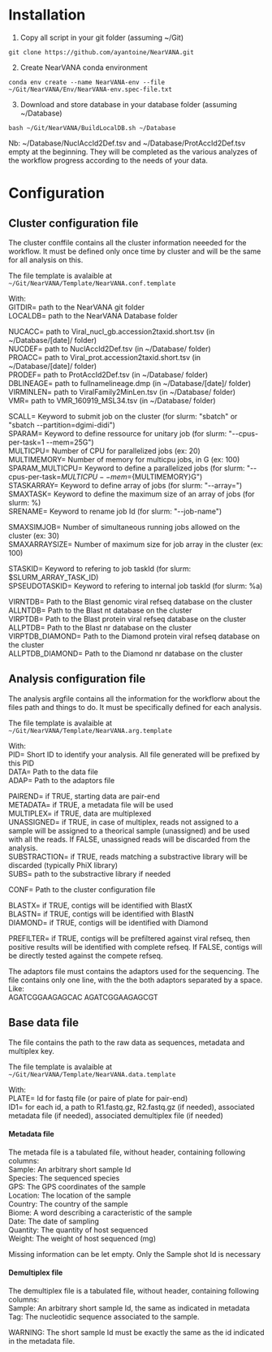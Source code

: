 # Installation

1. Copy all script in your git folder (assuming ~/Git)
```
git clone https://github.com/ayantoine/NearVANA.git
```

2. Create NearVANA conda environment
```
conda env create --name NearVANA-env --file ~/Git/NearVANA/Env/NearVANA-env.spec-file.txt
```

3. Download and store database in your database folder (assuming ~/Database)
```
bash ~/Git/NearVANA/BuildLocalDB.sh ~/Database
```

Nb: ~/Database/NuclAccId2Def.tsv and ~/Database/ProtAccId2Def.tsv empty at the beginning. They will be completed as the various analyzes of the workflow progress according to the needs of your data. 

# Configuration
## Cluster configuration file
The cluster conffile contains all the cluster information neeeded for the workflow. It must be defined only once time by cluster and will be the same for all analysis on this.

The file template is avalaible at `~/Git/NearVANA/Template/NearVANA.conf.template`

With:\
GITDIR= path to the NearVANA git folder\
LOCALDB= path to the NearVANA Database folder

NUCACC= path to Viral_nucl_gb.accession2taxid.short.tsv (in ~/Database/[date]/ folder)\
NUCDEF= path to NuclAccId2Def.tsv (in ~/Database/ folder)\
PROACC= path to Viral_prot.accession2taxid.short.tsv (in ~/Database/[date]/ folder)\
PRODEF= path to ProtAccId2Def.tsv (in ~/Database/ folder)\
DBLINEAGE= path to fullnamelineage.dmp (in ~/Database/[date]/ folder)\
VIRMINLEN= path to ViralFamily2MinLen.tsv (in ~/Database/ folder)\
VMR= path to VMR_160919_MSL34.tsv (in ~/Database/ folder)

SCALL= Keyword to submit job on the cluster (for slurm: "sbatch" or "sbatch --partition=dgimi-didi")\
SPARAM= Keyword to define ressource for unitary job (for slurm: "--cpus-per-task=1 --mem=25G")\
MULTICPU= Number of CPU for parallelized jobs (ex: 20)\
MULTIMEMORY= Number of memory for multicpu jobs, in G (ex: 100)\
SPARAM_MULTICPU= Keyword to define a parallelized jobs (for slurm: "--cpus-per-task=${MULTICPU} --mem=${MULTIMEMORY}G")\
STASKARRAY= Keyword to define array of jobs (for slurm: "--array=")\
SMAXTASK= Keyword to define the maximum size of an array of jobs (for slurm: %)\
SRENAME= Keyword to rename job Id (for slurm: "--job-name")

SMAXSIMJOB= Number of simultaneous running jobs allowed on the cluster (ex: 30)\
SMAXARRAYSIZE= Number of maximum size for job array in the cluster (ex: 100)

STASKID= Keyword to refering to job taskId (for slurm: $SLURM_ARRAY_TASK_ID)\
SPSEUDOTASKID= Keyword to refering to internal job taskId (for slurm: %a)

VIRNTDB= Path to the Blast genomic viral refseq database on the cluster\
ALLNTDB= Path to the Blast nt database on the cluster\
VIRPTDB= Path to the Blast protein viral refseq database on the cluster\
ALLPTDB= Path to the Blast nr database on the cluster\
VIRPTDB_DIAMOND= Path to the Diamond protein viral refseq database on the cluster\
ALLPTDB_DIAMOND= Path to the Diamond nr database on the cluster

## Analysis configuration file
The analysis argfile contains all the information for the workflorw about the files path and things to do. It must be specifically defined for each analysis.

The file template is avalaible at `~/Git/NearVANA/Template/NearVANA.arg.template`

With:\
PID= Short ID to identify your analysis. All file generated will be prefixed by this PID\
DATA= Path to the data file\
ADAP= Path to the adaptors file

PAIREND= if TRUE, starting data are pair-end\
METADATA= if TRUE, a metadata file will be used\
MULTIPLEX= if TRUE, data are multiplexed\
UNASSIGNED= if TRUE, in case of multiplex, reads not assigned to a sample will be assigned to a theorical sample (unassigned) and be used with all the reads. If FALSE, unassigned reads will be discarded from the analysis.\
SUBSTRACTION= if TRUE, reads matching a substractive library will be discarded (typically PhiX library)\
SUBS= path to the substractive library if needed

CONF= Path to the cluster configuration file

BLASTX= if TRUE, contigs will be identified with BlastX\
BLASTN= if TRUE, contigs will be identified with BlastN\
DIAMOND= if TRUE, contigs will be identified with Diamond

PREFILTER= if TRUE, contigs will be prefiltered against viral refseq, then positive results will be identified with complete refseq. If FALSE, contigs will be directly tested against the compete refseq.

The adaptors file must contains the adaptors used for the sequencing. The file contains only one line, with the the both adaptors separated by a space. Like:\
AGATCGGAAGAGCAC	AGATCGGAAGAGCGT

## Base data file
The file contains the path to the raw data as sequences, metadata and multiplex key.

The file template is avalaible at `~/Git/NearVANA/Template/NearVANA.data.template`

With:\
PLATE= Id for fastq file (or paire of plate for pair-end)\
ID1= for each id, a path to R1.fastq.gz, R2.fastq.gz (if needed), associated metadata file (if needed), associated demultiplex file (if needed)

#### Metadata file
The metada file is a tabulated file, without header, containing following columns:\
Sample: An arbitrary short sample Id\
Species: The sequenced species\
GPS: The GPS coordinates of the sample\
Location: The location of the sample\
Country: The country of the sample\
Biome: A word describing a caracteristic of the sample\
Date: The date of sampling\
Quantity: The quantity of host sequenced\
Weight: The weight of host sequenced (mg)

Missing information can be let empty. Only the Sample shot Id is necessary

#### Demultiplex file
The demultiplex file is a tabulated file, without header, containing following columns:\
Sample: An arbitrary short sample Id, the same as indicated in metadata\
Tag: The nucleotidic sequence associated to the sample.

WARNING: The short sample Id must be exactly the same as the id indicated in the metadata file.




